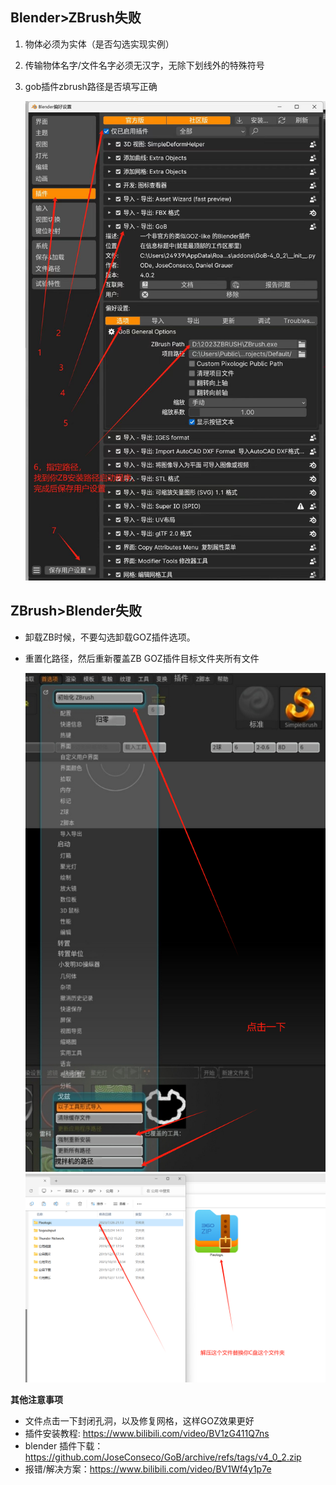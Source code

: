 ## Blender>ZBrush失败

1. 物体必须为实体（是否勾选实现实例）

2. 传输物体名字/文件名字必须无汉字，无除下划线外的特殊符号

3. gob插件zbrush路径是否填写正确

   ![](./res/goz插件.jpg)

## ZBrush>Blender失败

+ 卸载ZB时候，不要勾选卸载GOZ插件选项。

+ 重置化路径，然后重新覆盖ZB GOZ插件目标文件夹所有文件

  ![](./res/goz1.jpg)
  ![](./res/goz2.jpg)

**其他注意事项**

+ 文件点击一下封闭孔洞，以及修复网格，这样GOZ效果更好
+ 插件安装教程: https://www.bilibili.com/video/BV1zG411Q7ns
+ blender 插件下载：https://github.com/JoseConseco/GoB/archive/refs/tags/v4_0_2.zip
+ 报错/解决方案：https://www.bilibili.com/video/BV1Wf4y1p7e

